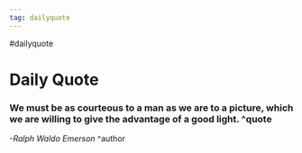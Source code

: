 ```yaml
---
tag: dailyquote
---
```


#dailyquote

# Daily Quote

### We must be as courteous to a man as we are to a picture, which we are willing to give the advantage of a good light. ^quote
*-Ralph Waldo Emerson* ^author
